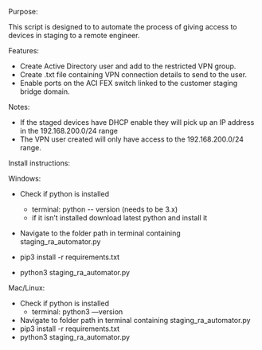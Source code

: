 Purpose:

This script is designed to to automate the process of giving access to devices in staging to a remote engineer.

Features:

* Create Active Directory user and add to the restricted VPN group.
* Create .txt file containing VPN connection details to send to the user.
* Enable ports on the ACI FEX switch linked to the customer staging bridge domain.

Notes:

* If the staged devices have DHCP enable they will pick up an IP address in the 192.168.200.0/24 range
* The VPN user created will only have access to the 192.168.200.0/24 range.


Install instructions:

Windows:

* Check if python is installed
    * terminal: python -- version (needs to be 3.x)
    * if it isn’t installed download latest python and install it

* Navigate to the folder path in terminal containing staging_ra_automator.py
* pip3 install -r requirements.txt
* python3 staging_ra_automator.py

Mac/Linux:

* Check if python is installed
    * terminal: python3 —version
* Navigate to folder path in terminal containing staging_ra_automator.py
* pip3 install -r requirements.txt
* python3 staging_ra_automator.py
